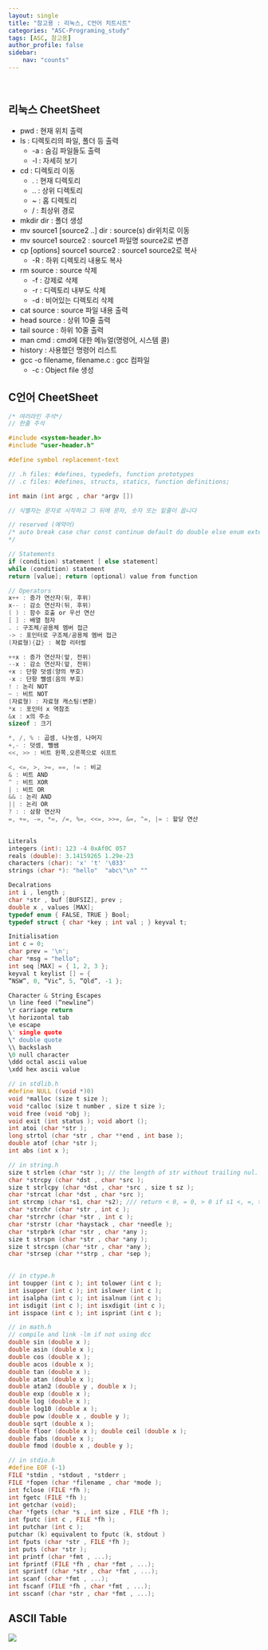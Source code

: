 ```yaml
---
layout: single
title: "참고용 : 리눅스, C언어 치트시트"
categories: "ASC-Programing_study"
tags: [ASC, 참고용]
author_profile: false
sidebar:
    nav: "counts"
---
```


<br>

## 리눅스 CheetSheet

- pwd : 현재 위치 출력
- ls : 디렉토리의 파일, 폴더 등 출력
    - -a : 숨김 파일들도 출력
    - -l : 자세히 보기
- cd : 디렉토리 이동
    - . : 현재 디렉토리
    - .. : 상위 디렉토리
    - ~ : 홈 디렉토리
    - / : 최상위 경로
- mkdir dir : 폴더 생성
- mv source1 [source2 ..] dir : source(s) dir위치로 이동
- mv source1 source2 : source1 파일명 source2로 변경
- cp [options] source1 source2 : source1 source2로 복사
    - -R : 하위 디렉토리 내용도 복사
- rm source : source 삭제
    - -f : 강제로 삭제
    - -r : 디렉토리 내부도 삭제
    - -d : 비어있는 디렉토리 삭제
- cat source : source 파일 내용 출력
- head source : 상위 10줄 출력
- tail source : 하위 10줄 출력
- man cmd : cmd에 대한 메뉴얼(명령어, 시스템 콜)
- history : 사용했던 명령어 리스트
- gcc -o filename, filename.c : gcc 컴파일
    - -c : Object file 생성

## C언어 CheetSheet

```c
/* 여러라인 주석*/
// 한줄 주석

#include <system-header.h>
#include "user-header.h"

#define symbol replacement-text

// .h files: #defines, typedefs, function prototypes
// .c files: #defines, structs, statics, function definitions;

int main (int argc , char *argv [])

// 식별자는 문자로 시작하고 그 뒤에 문자, 숫자 또는 밑줄이 옵니다

// reserved (예약어)
/* auto break case char const continue default do double else enum extern float for goto if inline int long register restrict return short signed sizeof static struct switch typedef union unsigned void volatile while Bool Complex Imaginary
*/

// Statements
if (condition) statement [ else statement]
while (condition) statement
return [value]; return (optional) value from function

// Operators
x++ : 증가 연산자(뒤, 후위)
x-- : 감소 연산자(뒤, 후위)
( ) : 함수 호출 or 우선 연산
[ ] : 배열 첨자
. : 구조체/공용체 멤버 접근
-> : 포인터로 구조체/공용체 멤버 접근
(자료형){값} : 복합 리터럴

++x : 증가 연산자(앞, 전위)
--x : 감소 연산자(앞, 전위)
+x : 단항 덧셈(양의 부호)
-x : 단항 뺄셈(음의 부호)
! : 논리 NOT
~ : 비트 NOT
(자료형) : 자료형 캐스팅(변환)
*x : 포인터 x 역참조
&x : x의 주소
sizeof : 크기

*, /, % : 곱셈, 나눗셈, 나머지
+,- : 덧셈, 뺄쌤
<<, >> : 비트 왼쪽,오른쪽으로 쉬프트

<, <=, >, >=, ==, != : 비교
& : 비트 AND
^ : 비트 XOR
| : 비트 OR
&& : 논리 AND
|| : 논리 OR
? : : 삼항 연산자
=, +=, -=, *=, /=, %=, <<=, >>=, &=, ^=, |= : 할당 연산
 

Literals
integers (int): 123 -4 0xAf0C 057
reals (double): 3.14159265 1.29e-23
characters (char): 'x' 't' '\033'
strings (char *): "hello"  "abc\"\n" ""

Decalrations
int i , length ;
char *str , buf [BUFSIZ], prev ;
double x , values [MAX];
typedef enum { FALSE, TRUE } Bool;
typedef struct { char *key ; int val ; } keyval t;

Initialisation
int c = 0;
char prev = '\n';
char *msg = "hello";
int seq [MAX] = { 1, 2, 3 };
keyval t keylist [] = {
”NSW”, 0, ”Vic”, 5, ”Qld”, -1 };

Character & String Escapes
\n line feed (“newline”) 
\r carriage return 
\t horizontal tab 
\e escape 
\' single quote 
\" double quote 
\\ backslash
\0 null character
\ddd octal ascii value
\xdd hex ascii value

// in stdlib.h
#define NULL ((void *)0)
void *malloc (size t size );
void *calloc (size t number , size t size );
void free (void *obj );
void exit (int status ); void abort ();
int atoi (char *str );
long strtol (char *str , char **end , int base );
double atof (char *str );
int abs (int x );

// in string.h
size t strlen (char *str ); // the length of str without trailing nul.
char *strcpy (char *dst , char *src );
size t strlcpy (char *dst , char *src , size t sz );
char *strcat (char *dst , char *src );
int strcmp (char *s1, char *s2); /// return < 0, = 0, > 0 if s1 <, =, > s2
char *strchr (char *str , int c );
char *strrchr (char *str , int c );
char *strstr (char *haystack , char *needle );
char *strpbrk (char *str , char *any );
size t strspn (char *str , char *any );
size t strcspn (char *str , char *any );
char *strsep (char **strp , char *sep );

 
// in ctype.h
int toupper (int c ); int tolower (int c );
int isupper (int c ); int islower (int c );
int isalpha (int c ); int isalnum (int c );
int isdigit (int c ); int isxdigit (int c );
int isspace (int c ); int isprint (int c );

// in math.h
// compile and link -lm if not using dcc
double sin (double x ); 
double asin (double x );
double cos (double x );
double acos (double x );
double tan (double x );
double atan (double x );
double atan2 (double y , double x );
double exp (double x );
double log (double x );
double log10 (double x );
double pow (double x , double y );
double sqrt (double x );
double floor (double x ); double ceil (double x );
double fabs (double x );
double fmod (double x , double y );

// in stdio.h
#define EOF (-1)
FILE *stdin , *stdout , *stderr ;
FILE *fopen (char *filename , char *mode );
int fclose (FILE *fh );
int fgetc (FILE *fh );
int getchar (void);
char *fgets (char *s , int size , FILE *fh );
int fputc (int c , FILE *fh );
int putchar (int c );
putchar (k) equivalent to fputc (k, stdout )
int fputs (char *str , FILE *fh );
int puts (char *str );
int printf (char *fmt , ...);
int fprintf (FILE *fh , char *fmt , ...);
int sprintf (char *str , char *fmt , ...);
int scanf (char *fmt , ...);
int fscanf (FILE *fh , char *fmt , ...);
int sscanf (char *str , char *fmt , ...);
```

## ASCII Table
![](https://velog.velcdn.com/images/hamseongjun/post/a120cc40-ca85-4885-acc0-49defe1d9a95/image.png)

